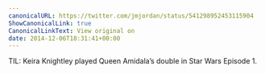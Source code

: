 ```yaml
---
canonicalURL: https://twitter.com/jmjordan/status/541298952453115904
ShowCanonicalLink: true
CanonicalLinkText: View original on
date: 2014-12-06T18:31:41+00:00
---
```

TIL: Keira Knightley played Queen Amidala’s double in Star Wars Episode 1.